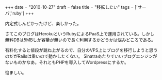 
+++
date = "2010-10-27"
draft = false
title = "移転したい"
tags  = ['サーバ','ruby']
+++

内定式しんどかったけど、楽しかった。

さてこのブログはHerokuというRubyによるPaaS上で運用されている。しかし無料DBは5MBしか容量が無いので長く利用するかどうかは悩みどころである。

有料化すると値段が跳ね上がるので、自分のVPS上にブログを移行しようと思うのだがRailsは重いので動かしたくない。 Sinatraあたりでいいブログエンジンがないものかなあ。それともPHPを導入してWordpressにするか。

悩ましい。	

	
